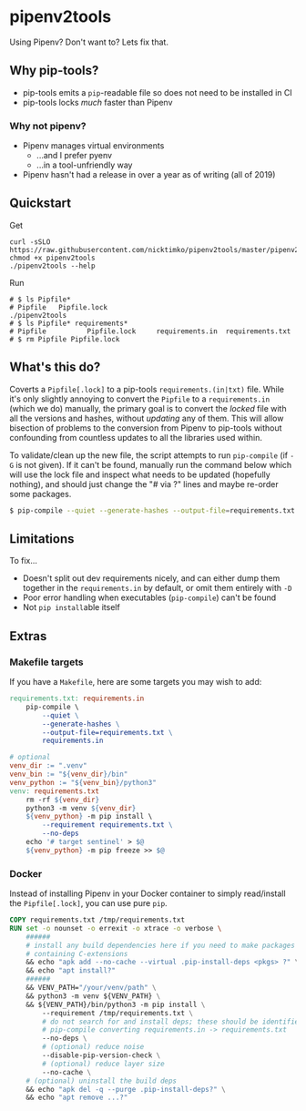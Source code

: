# pipenv2tools

Using Pipenv? Don't want to? Lets fix that.

## Why pip-tools?

* pip-tools emits a `pip`-readable file so does not need to be installed in CI
* pip-tools locks *much* faster than Pipenv

### Why not pipenv?
* Pipenv manages virtual environments
    * ...and I prefer pyenv
    * ...in a tool-unfriendly way
* Pipenv hasn't had a release in over a year as of writing (all of 2019)

## Quickstart

Get
```
curl -sSLO https://raw.githubusercontent.com/nicktimko/pipenv2tools/master/pipenv2tools
chmod +x pipenv2tools
./pipenv2tools --help
```

Run
```
# $ ls Pipfile*
# Pipfile   Pipfile.lock
./pipenv2tools
# $ ls Pipfile* requirements*
# Pipfile          Pipfile.lock     requirements.in  requirements.txt
# $ rm Pipfile Pipfile.lock
```

## What's this do?

Coverts a `Pipfile[.lock]` to a pip-tools `requirements.(in|txt)` file. While it's only slightly annoying to convert the `Pipfile` to a `requirements.in` (which we do) manually, the primary goal is to convert the *locked* file with all the versions and hashes, without *updating* any of them. This will allow bisection of problems to the conversion from Pipenv to pip-tools without confounding from countless updates to all the libraries used within.

To validate/clean up the new file, the script attempts to run `pip-compile` (if `-G` is not given). If it can't be found, manually run the command below which will use the lock file and inspect what needs to be updated (hopefully nothing), and should just change the "# via ?" lines and maybe re-order some packages.

```bash
$ pip-compile --quiet --generate-hashes --output-file=requirements.txt requirements.in
```

## Limitations

To fix...

* Doesn't split out dev requirements nicely, and can either dump them together in the `requirements.in` by default, or omit them entirely with `-D`
* Poor error handling when executables (`pip-compile`) can't be found
* Not `pip install`able itself

## Extras

### Makefile targets

If you have a `Makefile`, here are some targets you may wish to add:

```makefile
requirements.txt: requirements.in
    pip-compile \
        --quiet \
        --generate-hashes \
        --output-file=requirements.txt \
        requirements.in

# optional
venv_dir := ".venv"
venv_bin := "${venv_dir}/bin"
venv_python := "${venv_bin}/python3"
venv: requirements.txt
    rm -rf ${venv_dir}
    python3 -m venv ${venv_dir}
    ${venv_python} -m pip install \
        --requirement requirements.txt \
        --no-deps
    echo '# target sentinel' > $@
    ${venv_python} -m pip freeze >> $@
```

### Docker

Instead of installing Pipenv in your Docker container to simply read/install the `Pipfile[.lock]`, you can use pure `pip`.

```dockerfile
COPY requirements.txt /tmp/requirements.txt
RUN set -o nounset -o errexit -o xtrace -o verbose \
    ######
    # install any build dependencies here if you need to make packages
    # containing C-extensions
    && echo "apk add --no-cache --virtual .pip-install-deps <pkgs> ?" \
    && echo "apt install?"
    ######
    && VENV_PATH="/your/venv/path" \
    && python3 -m venv ${VENV_PATH} \
    && ${VENV_PATH}/bin/python3 -m pip install \
        --requirement /tmp/requirements.txt \
        # do not search for and install deps; these should be identified by
        # pip-compile converting requirements.in -> requirements.txt
        --no-deps \
        # (optional) reduce noise
        --disable-pip-version-check \
        # (optional) reduce layer size
        --no-cache \
    # (optional) uninstall the build deps
    && echo "apk del -q --purge .pip-install-deps?" \
    && echo "apt remove ...?"
```
